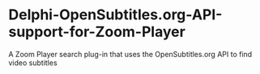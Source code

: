 # Delphi-OpenSubtitles.org-API-support-for-Zoom-Player
A Zoom Player search plug-in that uses the OpenSubtitles.org API to find video subtitles
